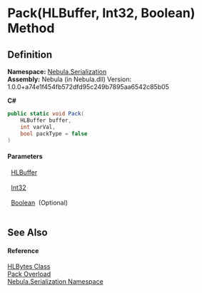 # Pack(HLBuffer, Int32, Boolean) Method




## Definition
**Namespace:** <a href="N_Nebula_Serialization">Nebula.Serialization</a>  
**Assembly:** Nebula (in Nebula.dll) Version: 1.0.0+a74e1f454fb572dfd95c249b7895aa6542c85b05

**C#**
``` C#
public static void Pack(
	HLBuffer buffer,
	int varVal,
	bool packType = false
)
```



#### Parameters
<dl><dt>  <a href="T_Nebula_Serialization_HLBuffer">HLBuffer</a></dt><dd> </dd><dt>  <a href="https://learn.microsoft.com/dotnet/api/system.int32" target="_blank" rel="noopener noreferrer">Int32</a></dt><dd> </dd><dt>  <a href="https://learn.microsoft.com/dotnet/api/system.boolean" target="_blank" rel="noopener noreferrer">Boolean</a>  (Optional)</dt><dd> </dd></dl>

## See Also


#### Reference
<a href="T_Nebula_Serialization_HLBytes">HLBytes Class</a>  
<a href="Overload_Nebula_Serialization_HLBytes_Pack">Pack Overload</a>  
<a href="N_Nebula_Serialization">Nebula.Serialization Namespace</a>  
